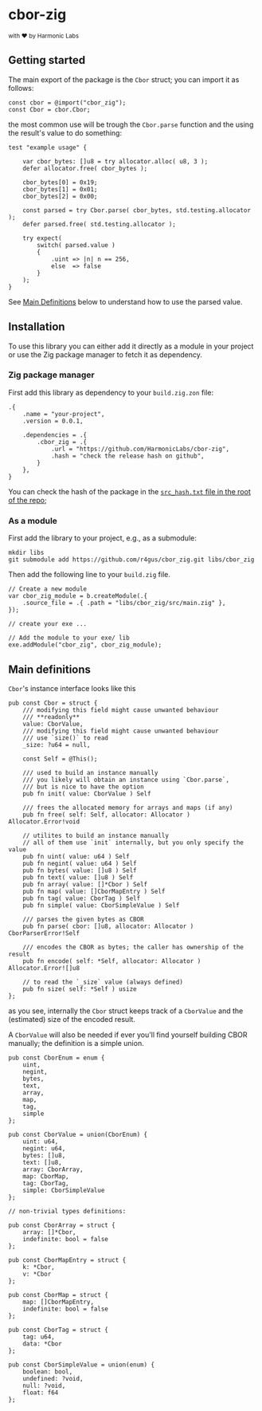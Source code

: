 # cbor-zig

<small> with ❤️ by Harmonic Labs </small>

## Getting started

The main export of the package is the `Cbor` struct; you can import it as follows:

```zig
const cbor = @import("cbor_zig");
const Cbor = cbor.Cbor;
```

the most common use will be trough the `Cbor.parse` function and the using the result's value to do something:

```zig
test "example usage" {

    var cbor_bytes: []u8 = try allocator.alloc( u8, 3 );
    defer allocator.free( cbor_bytes );
    
    cbor_bytes[0] = 0x19;
    cbor_bytes[1] = 0x01;
    cbor_bytes[2] = 0x00;

    const parsed = try Cbor.parse( cbor_bytes, std.testing.allocator );
    defer parsed.free( std.testing.allocator );

    try expect(
        switch( parsed.value )
        {
            .uint => |n| n == 256,
            else  => false
        }
    );
}
```

See [Main Definitions](#main-definitions) below to understand how to use the parsed value.

## Installation

To use this library you can either add it directly as a module in your project
or use the Zig package manager to fetch it as dependency.

### Zig package manager

First add this library as dependency to your `build.zig.zon` file:

```zon
.{
    .name = "your-project",
    .version = 0.0.1,

    .dependencies = .{
        .cbor_zig = .{
            .url = "https://github.com/HarmonicLabs/cbor-zig",
            .hash = "check the release hash on github",
        }
    },
}
```

You can check the hash of the package in the [`src_hash.txt` file in the root of the repo](./src_hash.txt);

### As a module

First add the library to your project, e.g., as a submodule:

```shell
mkdir libs
git submodule add https://github.com/r4gus/cbor_zig.git libs/cbor_zig
```

Then add the following line to your `build.zig` file.

```zig
// Create a new module
var cbor_zig_module = b.createModule(.{
    .source_file = .{ .path = "libs/cbor_zig/src/main.zig" },
});

// create your exe ...

// Add the module to your exe/ lib
exe.addModule("cbor_zig", cbor_zig_module);
```

## Main definitions

`Cbor`'s instance interface looks like this

```zig
pub const Cbor = struct {
    /// modifying this field might cause unwanted behaviour
    /// **readonly**
    value: CborValue,
    /// modifying this field might cause unwanted behaviour
    /// use `size()` to read
    _size: ?u64 = null,

    const Self = @This();

    /// used to build an instance manually
    /// you likely will obtain an instance using `Cbor.parse`,
    /// but is nice to have the option
    pub fn init( value: CborValue ) Self

    /// frees the allocated memory for arrays and maps (if any)
    pub fn free( self: Self, allocator: Allocator ) Allocator.Error!void

    // utilites to build an instance manually
    // all of them use `init` internally, but you only specify the value
    pub fn uint( value: u64 ) Self
    pub fn negint( value: u64 ) Self
    pub fn bytes( value: []u8 ) Self
    pub fn text( value: []u8 ) Self
    pub fn array( value: []*Cbor ) Self
    pub fn map( value: []CborMapEntry ) Self
    pub fn tag( value: CborTag ) Self
    pub fn simple( value: CborSimpleValue ) Self

    /// parses the given bytes as CBOR
    pub fn parse( cbor: []u8, allocator: Allocator ) CborParserError!Self

    /// encodes the CBOR as bytes; the caller has ownership of the result
    pub fn encode( self: *Self, allocator: Allocator ) Allocator.Error![]u8

    // to read the `_size` value (always defined)
    pub fn size( self: *Self ) usize
};
```

as you see, internally the `Cbor` struct keeps track of a `CborValue` and the (estimated) size of the encoded result.

A `CborValue` will also be needed if ever you'll find yourself building CBOR manually; the definition is a simple union.

```zig
pub const CborEnum = enum {
    uint,
    negint,
    bytes,
    text,
    array,
    map,
    tag,
    simple
};

pub const CborValue = union(CborEnum) {
    uint: u64,
    negint: u64,
    bytes: []u8,
    text: []u8,
    array: CborArray,
    map: CborMap,
    tag: CborTag,
    simple: CborSimpleValue
};

// non-trivial types definitions: 

pub const CborArray = struct {
    array: []*Cbor,
    indefinite: bool = false
};

pub const CborMapEntry = struct {
    k: *Cbor,
    v: *Cbor
};

pub const CborMap = struct {
    map: []CborMapEntry,
    indefinite: bool = false
};

pub const CborTag = struct {
    tag: u64,
    data: *Cbor
};

pub const CborSimpleValue = union(enum) {
    boolean: bool,
    undefined: ?void,
    null: ?void,
    float: f64
};
```